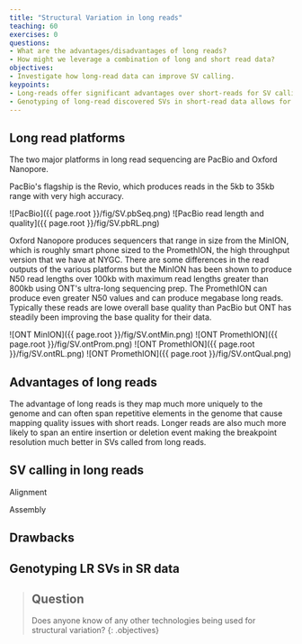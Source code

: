```yaml
---
title: "Structural Variation in long reads"
teaching: 60
exercises: 0
questions:
- What are the advantages/disadvantages of long reads?
- How might we leverage a combination of long and short read data?
objectives:
- Investigate how long-read data can improve SV calling.
keypoints:
- Long-reads offer significant advantages over short-reads for SV calling.
- Genotyping of long-read discovered SVs in short-read data allows for some scalability.
---
```


## Long read platforms

The two major platforms in long read sequencing are PacBio and Oxford Nanopore. 

PacBio's flagship is the Revio, which produces reads in the 5kb to 35kb range with very high accuracy.


![PacBio]({{ page.root }}/fig/SV.pbSeq.png)
![PacBio read length and quality]({{ page.root }}/fig/SV.pbRL.png)

Oxford Nanopore produces sequencers that range in size from the MinION, which is roughly smart
phone sized to the PromethION, the high throughput version that we have at NYGC. There are some
differences in the read outputs of the various platforms but the MinION has been shown to produce 
N50 read lengths over 100kb with maximum read lengths greater than 800kb using ONT's ultra-long
sequencing prep. The PromethION can produce even greater N50 values and can produce megabase long
reads. Typically these reads are lowe overall base quality than PacBio but ONT has steadily been
improving the base quality for their data.

![ONT MinION]({{ page.root }}/fig/SV.ontMin.png)
![ONT PromethION]({{ page.root }}/fig/SV.ontProm.png)
![ONT PromethION]({{ page.root }}/fig/SV.ontRL.png)
![ONT PromethION]({{ page.root }}/fig/SV.ontQual.png)


## Advantages of long reads

The advantage of long reads is they map much more uniquely to the genome and can often span
repetitive elements in the genome that cause mapping quality issues with short reads. Longer reads
are also much more likely to span an entire insertion or deletion event making the breakpoint 
resolution much better in SVs called from long reads. 

## SV calling in long reads

Alignment

Assembly

## Drawbacks

## Genotyping LR SVs in SR data


> ## Question
> Does anyone know of any other technologies being used for structural variation?
{: .objectives}
